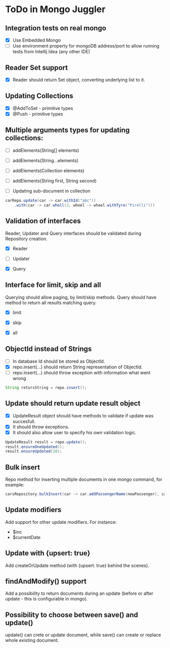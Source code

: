 ToDo in Mongo Juggler
=======================

Integration tests on real mongo
-------------------------------
- [X] Use Embedded Mongo
- [ ] Use environment property for mongoDB address/port to allow running tests from Intellij Idea (any other IDE)

Reader Set support
------------------
- [X] Reader should return Set object, converting underlying list to it.

Updating Collections
--------------------
- [X] @AddToSet - primitive types
- [X] @Push - primitive types

## Multiple arguments types for updating collections:
- [ ] addElements(String[] elements)
- [ ] addElements(String...elements)
- [ ] addElements(Collection<String> elements)
- [ ] addElements(String first, String second)

- [ ] Updating sub-document in collection

```java
carRepo.update(car -> car.withId("abc"))
    .with(car -> car.whell(2, wheel -> wheel.withTyre("Pirelli")))
```

Validation of interfaces
------------------------
Reader, Updater and Query interfaces should be validated during Repository creation.
- [X] Reader
- [ ] Updater
- [X] Query


Interface for limit, skip and all
---------------------------------
Querying should allow paging, by limit/skip methods.
Query should have method to return all results matching query.
- [X] limit
- [X] skip
- [X] all


ObjectId instead of Strings
---------------------------
- [ ] In database Id should be stored as ObjectId.
- [X] repo.insert(...) should return String representation of ObjectId.
- [ ] repo.insert(...) should throw exception with information what went wrong
```java
String retursString = repo.insert();
```

Update should return update result object
-----------------------------------------
- [X] UpdateResult object should have methods to validate if update was succesfull.
- [X] It should throw exceptions.
- [X] It should also allow user to specify his own validation logic.
```java
UpdateResult result = repo.update();
result.ensureOneUpdated();
result.ensureUpdated(20);
```

Bulk insert
-----------
Repo method for inserting multiple documents in one mongo command, for example:
```java
carsRepository.bulkInsert(car -> car.addPassengerName(newPassenger), car -> car.addPassengerName(newPassenger2));
```

Update modifiers
----------------
Add support for other update modifiers. For instance:
- $inc
- $currentDate

Update with {upsert: true}
----------------
Add createOrUpdate method (with {upsert: true} behind the scenes).

findAndModify() support
----------------
Add a possibility to return documents during an update (before or after update - this is configurable in mongo).

Possibility to choose between save() and update()
----------------
update() can crete or update document, while save() can create or replace whole existing document.
